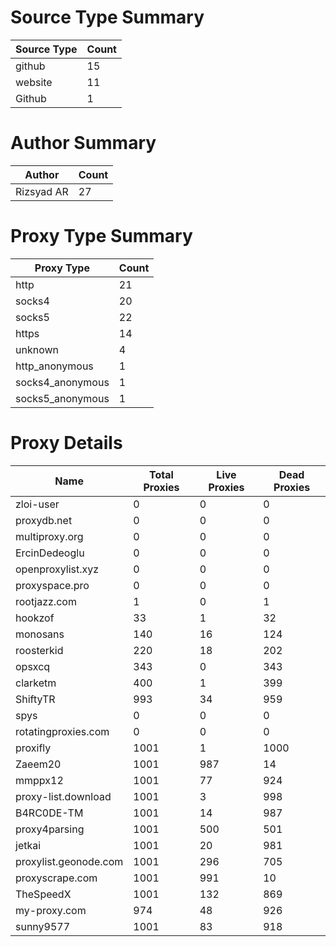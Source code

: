 # Source Type Summary

| Source Type | Count |
|-------------|-------|
| github | 15 |
| website | 11 |
| Github | 1 |


# Author Summary

| Author | Count |
|--------|-------|
| Rizsyad AR | 27 |


# Proxy Type Summary

| Proxy Type | Count |
|------------|-------|
| http | 21 |
| socks4 | 20 |
| socks5 | 22 |
| https | 14 |
| unknown | 4 |
| http_anonymous | 1 |
| socks4_anonymous | 1 |
| socks5_anonymous | 1 |


# Proxy Details

| Name | Total Proxies | Live Proxies | Dead Proxies |
|------|---------------|--------------|---------------|
| zloi-user | 0 | 0 | 0 |
| proxydb.net | 0 | 0 | 0 |
| multiproxy.org | 0 | 0 | 0 |
| ErcinDedeoglu | 0 | 0 | 0 |
| openproxylist.xyz | 0 | 0 | 0 |
| proxyspace.pro | 0 | 0 | 0 |
| rootjazz.com | 1 | 0 | 1 |
| hookzof | 33 | 1 | 32 |
| monosans | 140 | 16 | 124 |
| roosterkid | 220 | 18 | 202 |
| opsxcq | 343 | 0 | 343 |
| clarketm | 400 | 1 | 399 |
| ShiftyTR | 993 | 34 | 959 |
| spys | 0 | 0 | 0 |
| rotatingproxies.com | 0 | 0 | 0 |
| proxifly | 1001 | 1 | 1000 |
| Zaeem20 | 1001 | 987 | 14 |
| mmppx12 | 1001 | 77 | 924 |
| proxy-list.download | 1001 | 3 | 998 |
| B4RC0DE-TM | 1001 | 14 | 987 |
| proxy4parsing | 1001 | 500 | 501 |
| jetkai | 1001 | 20 | 981 |
| proxylist.geonode.com | 1001 | 296 | 705 |
| proxyscrape.com | 1001 | 991 | 10 |
| TheSpeedX | 1001 | 132 | 869 |
| my-proxy.com | 974 | 48 | 926 |
| sunny9577 | 1001 | 83 | 918 |
